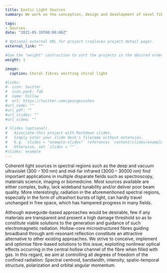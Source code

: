 ```yaml
---
title: Exotic Light Sources
summary: We work on the conception, design and development of novel fibre-based laser sources operating in spectral domains such as the ultraviolet or the mid-infrared, traditionally inaccessible in standard fibre optics

tags:
- Sources
date: "2021-05-19T00:00:00Z"

# Optional external URL for project (replaces project detail page).
external_link: ""

#Use the "weight" instruction to sort the projects in the desired order (1 first, 2 second and so on)
weight: 1

image:
  caption: Chiral fibres emitting chiral light

#links:
#- icon: twitter
#  icon_pack: fab
#  name: Follow
#  url: https://twitter.com/georgecushen
#url_code: ""
#url_pdf: ""
#url_slides: ""
#url_video: ""

# Slides (optional).
#   Associate this project with Markdown slides.
#   Simply enter your slide deck's filename without extension.
#   E.g. `slides = "example-slides"` references `content/slides/example-slides.md`.
#   Otherwise, set `slides = ""`.
#slides: example
---
```


Coherent light sources in spectral regions such as the deep and vacuum ultraviolet (300 – 100 nm) and mid-far infrared (3000 – 30000 nm) find important applications in multiple disparate fields such as spectroscopy, materials science, imaging or biomedicine. Most sources available are either complex, bulky, lack wideband tunability and/or deliver poor beam quality. More interestingly, radiation in the aforementioned spectral regions, especially in the form of ultrashort bursts of light, can hardly travel unchanged in free space, which has hampered progress in many fields.

Although waveguide-based approaches would be desirable, few if any materials are transparent and present a high damage threshold so as to constitute viable solutions to the generation and guidance of such electromagnetic radiation. Hollow-core microstructured fibres guiding broadband through anti-resonant reflection constitute an attractive alternative to other existing approaches. We strive to conceive, implement and optimise fibre-based solutions to this issue, exploiting nonlinear optical effects occurring in the central hollow channel of the fibre when filled with gas. In this regard, we aim at controlling all degrees of freedom of the confined radiation: Spectral centroid, bandwidth, intensity, spatio-temporal structure, polarization and orbital angular momentum.
